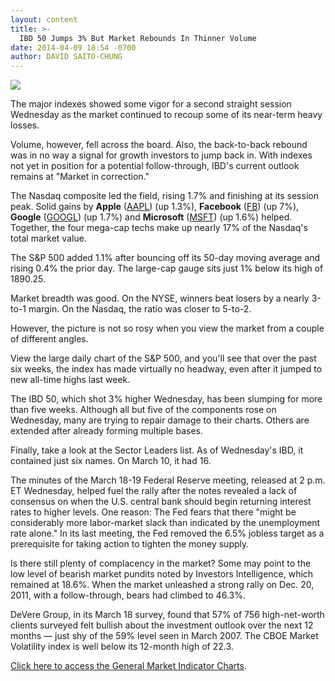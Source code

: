 ```yaml
---
layout: content
title: >-
  IBD 50 Jumps 3% But Market Rebounds In Thinner Volume
date: 2014-04-09 18:54 -0700
author: DAVID SAITO-CHUNG
---
```






![](https://www.investors.com/wp-content/uploads/ibd-migrated-images/MPv_140410_635326543192422388.png)









The major indexes showed some vigor for a second straight session Wednesday as the market continued to recoup some of its near-term heavy losses.

  

Volume, however, fell across the board. Also, the back-to-back rebound was in no way a signal for growth investors to jump back in. With indexes not yet in position for a potential follow-through, IBD's current outlook remains at "Market in correction."

  

The Nasdaq composite led the field, rising 1.7% and finishing at its session peak. Solid gains by **Apple** ([AAPL](https://research.investors.com/quote.aspx?symbol=AAPL)) (up 1.3%), **Facebook** ([FB](https://research.investors.com/quote.aspx?symbol=FB)) (up 7%), **Google** ([GOOGL](https://research.investors.com/quote.aspx?symbol=GOOGL)) (up 1.7%) and **Microsoft** ([MSFT](https://research.investors.com/quote.aspx?symbol=MSFT)) (up 1.6%) helped. Together, the four mega-cap techs make up nearly 17% of the Nasdaq's total market value.

  

The S&P 500 added 1.1% after bouncing off its 50-day moving average and rising 0.4% the prior day. The large-cap gauge sits just 1% below its high of 1890.25.

  

Market breadth was good. On the NYSE, winners beat losers by a nearly 3-to-1 margin. On the Nasdaq, the ratio was closer to 5-to-2.

  

However, the picture is not so rosy when you view the market from a couple of different angles.

  

View the large daily chart of the S&P 500, and you'll see that over the past six weeks, the index has made virtually no headway, even after it jumped to new all-time highs last week.

  

The IBD 50, which shot 3% higher Wednesday, has been slumping for more than five weeks. Although all but five of the components rose on Wednesday, many are trying to repair damage to their charts. Others are extended after already forming multiple bases.

  

Finally, take a look at the Sector Leaders list. As of Wednesday's IBD, it contained just six names. On March 10, it had 16.

  

The minutes of the March 18-19 Federal Reserve meeting, released at 2 p.m. ET Wednesday, helped fuel the rally after the notes revealed a lack of consensus on when the U.S. central bank should begin returning interest rates to higher levels. One reason: The Fed fears that there "might be considerably more labor-market slack than indicated by the unemployment rate alone." In its last meeting, the Fed removed the 6.5% jobless target as a prerequisite for taking action to tighten the money supply.

  

Is there still plenty of complacency in the market? Some may point to the low level of bearish market pundits noted by Investors Intelligence, which remained at 18.6%. When the market unleashed a strong rally on Dec. 20, 2011, with a follow-through, bears had climbed to 46.3%.

  

DeVere Group, in its March 18 survey, found that 57% of 756 high-net-worth clients surveyed felt bullish about the investment outlook over the next 12 months — just shy of the 59% level seen in March 2007. The CBOE Market Volatility index is well below its 12-month high of 22.3.

  

[Click here to access the General Market Indicator Charts](https://www.investors.com/pdf/GMI_041014.pdf).




